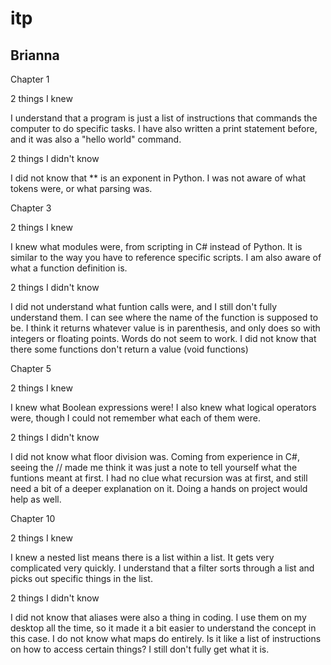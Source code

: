 # itp

## Brianna

Chapter 1

2 things I knew

  I understand that a program is just a list of instructions that commands the computer to do specific tasks.
  I have also written a print statement before, and it was also a "hello world" command.

2 things I didn't know

  I did not know that ** is an exponent in Python.
  I was not aware of what tokens were, or what parsing was.

Chapter 3

2 things I knew

  I knew what modules were, from scripting in C# instead of Python. It is similar to the way you have to reference specific scripts.
  I am also aware of what a function definition is.  

2 things I didn't know

  I did not understand what funtion calls were, and I still don't fully understand them. I can see where the name of the function is supposed to be. I think it returns whatever value is in parenthesis, and only does so with integers or floating points. Words do not seem to work.
  I did not know that there some functions don't return a value (void functions)

Chapter 5

2 things I knew

  I knew what Boolean expressions were!
  I also knew what logical operators were, though I could not remember what each of them were.

2 things I didn't know

  I did not know what floor division was. Coming from experience in C#, seeing the // made me think it was just a note to tell yourself what the funtions meant at first.
  I had no clue what recursion was at first, and still need a bit of a deeper explanation on it. Doing a hands on project would help as well.

Chapter 10

2 things I knew

  I knew a nested list means there is a list within a list. It gets very complicated very quickly.
  I understand that a filter sorts through a list and picks out specific things in the list.

2 things I didn't know

  I did not know that aliases were also a thing in coding. I use them on my desktop all the time, so it made it a bit easier to understand the concept in this case.
  I do not know what maps do entirely. Is it like a list of instructions on how to access certain things? I still don't fully get what it is.
